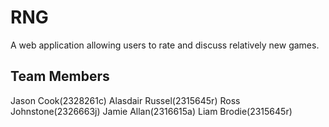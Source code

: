 # RNG

A web application allowing users to rate and discuss relatively new games.


## Team Members

Jason Cook(2328261c) Alasdair Russel(2315645r) Ross Johnstone(2326663j) Jamie Allan(2316615a) Liam Brodie(2315645r)
